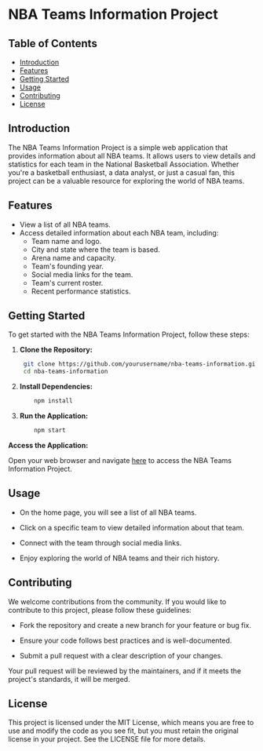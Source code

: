 # NBA Teams Information Project

## Table of Contents

- [Introduction](#introduction)
- [Features](#features)
- [Getting Started](#getting-started)
- [Usage](#usage)
- [Contributing](#contributing)
- [License](#license)

## Introduction

The NBA Teams Information Project is a simple web application that provides information about all NBA teams. It allows users to view details and statistics for each team in the National Basketball Association. Whether you're a basketball enthusiast, a data analyst, or just a casual fan, this project can be a valuable resource for exploring the world of NBA teams.

## Features

- View a list of all NBA teams.
- Access detailed information about each NBA team, including:
  - Team name and logo.
  - City and state where the team is based.
  - Arena name and capacity.
  - Team's founding year.
  - Social media links for the team.
  - Team's current roster.
  - Recent performance statistics.

## Getting Started

To get started with the NBA Teams Information Project, follow these steps:

1. **Clone the Repository:**

   ```bash
    git clone https://github.com/yourusername/nba-teams-information.git
    cd nba-teams-information
   ```

2. **Install Dependencies:**

   ```bash
       npm install
   ```

3. **Run the Application:**

   ```bash
       npm start
   ```

**Access the Application:**

Open your web browser and navigate [here](http://localhost:3000) to access the NBA Teams Information Project.

## Usage

- On the home page, you will see a list of all NBA teams.

- Click on a specific team to view detailed information about that team.

- Connect with the team through social media links.

- Enjoy exploring the world of NBA teams and their rich history.

## Contributing

We welcome contributions from the community. If you would like to contribute to this project, please follow these guidelines:

- Fork the repository and create a new branch for your feature or bug fix.

- Ensure your code follows best practices and is well-documented.

- Submit a pull request with a clear description of your changes.

Your pull request will be reviewed by the maintainers, and if it meets the project's standards, it will be merged.

## License

This project is licensed under the MIT License, which means you are free to use and modify the code as you see fit, but you must retain the original license in your project. See the LICENSE file for more details.
